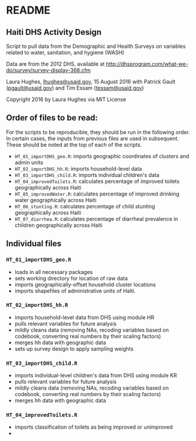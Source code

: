 # README

## Haiti DHS Activity Design
Script to pull data from the Demographic and Health Surveys on variables related to water, sanitation, and hygiene (WASH)

Data are from the 2012 DHS, available at http://dhsprogram.com/what-we-do/survey/survey-display-368.cfm

Laura Hughes, lhughes@usaid.gov, 15 August 2016
with Patrick Gault (pgault@usaid.gov) and Tim Essam (tessam@usaid.gov)


Copyright 2016 by Laura Hughes via MIT License

## Order of files to be read:
For the scripts to be reproducible, they should be run in the following order. In certain cases, the inputs from previous files
are used in subsequent.  These should be noted at the top of each of the scripts.
* `HT_01_importDHS_geo.R`: imports geographic coordinates of clusters and admin units
* `HT_02_importDHS_hh.R`: imports household-level data
* `HT_03_importDHS_child.R`: imports individual children's data
* `HT_04_improvedToilets.R`: calculates percentage of improved toilets geographically across Haiti
* `HT_05_improvedWater.R`: calculates percentage of improved drinking water geographically across Haiti
* `HT_06_stunting.R`: calculates percentage of child stunting geographically across Haiti
* `HT_07_diarrhea.R`: calculates percentage of diarrheal prevalence in children geographically across Haiti

## Individual files
### `HT_01_importDHS_geo.R`
* loads in all necessary packages
* sets working directory for location of raw data
* imports geographically-offset household cluster locations
* imports shapefiles of administrative units of Haiti.


### `HT_02_importDHS_hh.R`
* imports household-level data from DHS using module HR
* pulls relevant variables for future analysis
* mildly cleans data (removing NAs, recoding variables based on codebook, converting real numbers by their scaling factors)
* merges hh data with geographic data
* sets up survey design to apply sampling weights

### `HT_03_importDHS_child.R`
* imports individual-level children's data from DHS using module KR
* pulls relevant variables for future analysis
* mildly cleans data (removing NAs, recoding variables based on codebook, converting real numbers by their scaling factors)
* merges hh data with geographic data

### `HT_04_improvedToilets.R`
* imports classification of toilets as being improved or unimproved
* 
